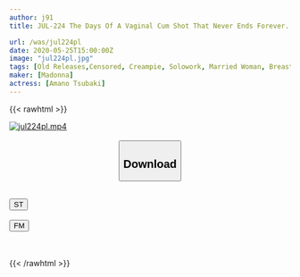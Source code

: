 ```yaml
---
author: j91
title: JUL-224 The Days Of A Vaginal Cum Shot That Never Ends Forever. Amano Tsubaki

url: /was/jul224pl
date: 2020-05-25T15:00:00Z
image: "jul224pl.jpg"
tags: [Old Releases,Censored, Creampie, Solowork, Married Woman, Breasts, (tag-censored), (tag-censored), Mature Woman, Digital Mosaic	]
maker: [Madonna]
actress: [Amano Tsubaki]
---
```



{{< rawhtml >}}

<div class="video" data-videoid="KGAG9VK61Mu0md8">
    <a href="javascript:;">
        <img src="/was/jul224pl/jul224pl.jpg" width="WIDTH" height="HEIGHT" alt="jul224pl.mp4" loading="lazy">
    </a>
</div>

<script type="text/javascript" src="https://j91.asia/asset/on-demand-st.js"></script>

<br>
  <link rel="stylesheet" href="https://j91.asia/asset/bs5.css">
  
  <center>
  <button class="btn btn-primary" type="button" data-bs-toggle="collapse" data-bs-target=".multi-collapse" aria-expanded="false" aria-controls="multiCollapseExample1 multiCollapseExample2"><h2>Download</h2></button></center>
</p>
<div class="row">
  <div class="col">
    <div class="collapse multi-collapse" id="multiCollapseExample1">
      <div class="card card-body">
	      	      <br>
<div class="buttons">  
<a href="https://streamtape.to/v/KGAG9VK61Mu0md8" target="_blank"><button class="btn-hover color-3"><i class="fa fa-download"></i> ST</button></a></div>
    </div>
  </div>
</div>
  <div class="col">
    <div class="collapse multi-collapse" id="multiCollapseExample2">
      <div class="card card-body">
	      <br>
<div class="buttons">
    <a href="https://filemoon.sx/d/edet3qqaoelb" target="_blank"><button class="btn-hover color-8"><i class="fa fa-download"></i> FM</button></a></div>
<br><br>
      </div>
    </div>
  </div>
</div>

{{< /rawhtml >}}